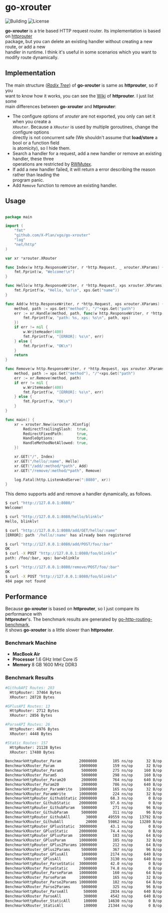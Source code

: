 # go-xrouter

![Building](https://img.shields.io/badge/building-passing-green.svg)
![License](https://img.shields.io/badge/license-MIT-blue.svg)

**go-xrouter** is a trie based HTTP request router. Its implementation is based on [httprouter]()    
package, but you can delete an existing handler without creating a new route, or add a new    
handler in runtime. I think it's useful in some scenarios which you want to modify route dynamically.     

## Implementation

The main structure ([*Radix Tree*][Radix Tree]) of **go-xrouter** is same as **httprouter**, so if you  
want to know how it works, you can see the [Wiki][how_work] of **httprouter**. I just list some    
main differences between **go-xrouter** and **httprouter**:


- The configure options of *xrouter* are not exported, you only can set it when you create a   
`XRouter`. Because a `XRouter` is used by multiple goroutines, change the configure options     
directly is not concurrent safe (We shouldn't assume that **load/store** a bool or a function field   
is atomicity), so I hide them.
- Search a handler for a request, add a new handler or remove an existing handler, these three     
operations are restricted by [RWMutex](https://golang.org/pkg/sync/#RWMutex).
- If add a new handler failed, it will return a error describing the reason rather than leading the   
program panic.     
- Add `Remove` function to remove an existing handler.   


## Usage

```go

package main

import (
	"fmt"
	"github.com/X-Plan/xgo/go-xrouter"
	"log"
	"net/http"
)

var xr *xrouter.XRouter

func Index(w http.ResponseWriter, r *http.Request, _ xrouter.XParams) {
	fmt.Fprint(w, "Welcome!\n")
}

func Hello(w http.ResponseWriter, r *http.Request, xps xrouter.XParams) {
	fmt.Fprintf(w, "Hello, %s!\n", xps.Get("name"))
}

func Add(w http.ResponseWriter, r *http.Request, xps xrouter.XParams) {
	method, path := xps.Get("method"), "/"+xps.Get("path")
	err := xr.Handle(method, path, func(w http.ResponseWriter, r *http.Request, xps xrouter.XParams) {
		fmt.Fprintf(w, "path: %s, xps: %s\n", path, xps)
	})
	if err != nil {
		w.WriteHeader(400)
		fmt.Fprintf(w, "[ERROR]: %s\n", err)
	} else {
		fmt.Fprintf(w, "OK\n")
	}
	return
}

func Remove(w http.ResponseWriter, r *http.Request, xps xrouter.XParams) {
	method, path := xps.Get("method"), "/"+xps.Get("path")
	err := xr.Remove(method, path)
	if err != nil {
		w.WriteHeader(400)
		fmt.Fprintf(w, "[ERROR]: %s\n", err)
	} else {
		fmt.Fprintf(w, "OK\n")
	}
}

func main() {
	xr = xrouter.New(&xrouter.XConfig{
		RedirectTrailingSlash:  true,
		RedirectFixedPath:      true,
		HandleOptions:          true,
		HandleMethodNotAllowed: true,
	})

	xr.GET("/", Index)
	xr.GET("/hello/:name", Hello)
	xr.GET("/add/:method/*path", Add)
	xr.GET("/remove/:method/*path", Remove)

	log.Fatal(http.ListenAndServe(":8080", xr))
}
```

This demo supports add and remove a handler dynamically, as follows.

```bash
$ curl "http://127.0.0.1:8080/"
Welcome!

$ curl "http://127.0.0.1:8080/hello/blinklv"
Hello, blinklv!

$ curl "http://127.0.0.1:8080/add/GET/hello/:name"
[ERROR]: path '/hello/:name' has already been registered

$ curl "http://127.0.0.1:8080/add/POST/foo/:bar"
OK
$ curl -X POST "http://127.0.0.1:8080/foo/blinklv"
path: /foo/:bar, xps: bar=blinklv

$ curl "http://127.0.0.1:8080/remove/POST/foo/:bar"
OK
$ curl -X POST "http://127.0.0.1:8080/foo/blinklv"
404 page not found
```

## Performance

Because **go-xrouter** is based on **httprouter**, so I just compare its performance with     
**httprouter**'s. The benchmark results are generated by [go-http-routing-benchmark][benchmark],    
it shows **go-xrouter** is a little slower than **httprouter**.

### Benchmark Machine    

- **MacBook Air**
- **Processor** 1.6 GHz Intel Core i5
- **Memory** 8 GB 1600 MHz DDR3

### Benchmark Results

```bash
#GithubAPI Routes: 203
  HttpRouter: 37464 Bytes
  XRouter: 28728 Bytes

#GPlusAPI Routes: 13
  HttpRouter: 2712 Bytes
  XRouter: 2856 Bytes

#ParseAPI Routes: 26
  HttpRouter: 4976 Bytes
  XRouter: 4448 Bytes

#Static Routes: 157
  HttpRouter: 21128 Bytes
  XRouter: 17480 Bytes

BenchmarkHttpRouter_Param        20000000       105 ns/op      32 B/op       1 allocs/op
BenchmarkXRouter_Param           10000000       159 ns/op      32 B/op       1 allocs/op
BenchmarkHttpRouter_Param5        5000000       275 ns/op     160 B/op       1 allocs/op
BenchmarkXRouter_Param5           5000000       298 ns/op     160 B/op       1 allocs/op
BenchmarkHttpRouter_Param20       2000000       764 ns/op     640 B/op       1 allocs/op
BenchmarkXRouter_Param20          2000000       786 ns/op     640 B/op       1 allocs/op
BenchmarkHttpRouter_ParamWrite   10000000       165 ns/op      32 B/op       1 allocs/op
BenchmarkXRouter_ParamWrite      10000000       224 ns/op      32 B/op       1 allocs/op
BenchmarkHttpRouter_GithubStatic 20000000      68.3 ns/op       0 B/op       0 allocs/op
BenchmarkXRouter_GithubStatic    20000000      97.6 ns/op       0 B/op       0 allocs/op
BenchmarkHttpRouter_GithubParam   5000000       271 ns/op      96 B/op       1 allocs/op
BenchmarkXRouter_GithubParam      5000000       311 ns/op      96 B/op       1 allocs/op
BenchmarkHttpRouter_GithubAll       30000     49559 ns/op   13792 B/op     167 allocs/op
BenchmarkXRouter_GithubAll          20000     59862 ns/op   13280 B/op     177 allocs/op
BenchmarkHttpRouter_GPlusStatic  30000000      43.1 ns/op       0 B/op       0 allocs/op
BenchmarkXRouter_GPlusStatic     20000000      74.4 ns/op       0 B/op       0 allocs/op
BenchmarkHttpRouter_GPlusParam   10000000       183 ns/op      64 B/op       1 allocs/op
BenchmarkXRouter_GPlusParam      10000000       185 ns/op      32 B/op       1 allocs/op
BenchmarkHttpRouter_GPlus2Params 10000000       212 ns/op      64 B/op       1 allocs/op
BenchmarkXRouter_GPlus2Params     5000000       367 ns/op      96 B/op       2 allocs/op
BenchmarkHttpRouter_GPlusAll      1000000      2174 ns/op     640 B/op      11 allocs/op
BenchmarkXRouter_GPlusAll          500000      3130 ns/op     640 B/op      15 allocs/op
BenchmarkHttpRouter_ParseStatic  30000000      42.0 ns/op       0 B/op       0 allocs/op
BenchmarkXRouter_ParseStatic     20000000      74.8 ns/op       0 B/op       0 allocs/op
BenchmarkHttpRouter_ParseParam   10000000       160 ns/op      64 B/op       1 allocs/op
BenchmarkXRouter_ParseParam      10000000       165 ns/op      32 B/op       1 allocs/op
BenchmarkHttpRouter_Parse2Params 10000000       182 ns/op      64 B/op       1 allocs/op
BenchmarkXRouter_Parse2Params     5000000       325 ns/op      96 B/op       2 allocs/op
BenchmarkHttpRouter_ParseAll       500000      2834 ns/op     640 B/op      16 allocs/op
BenchmarkXRouter_ParseAll          300000      4542 ns/op     640 B/op      17 allocs/op
BenchmarkHttpRouter_StaticAll      100000     14630 ns/op       0 B/op       0 allocs/op
BenchmarkXRouter_StaticAll         100000     21344 ns/op       0 B/op       0 allocs/op
```

[httprouter]: https://github.com/julienschmidt/httprouter
[how_work]: https://github.com/julienschmidt/httprouter#how-does-it-work
[Radix Tree]: https://en.wikipedia.org/wiki/Radix_tree
[benchmark]: https://github.com/julienschmidt/go-http-routing-benchmark

